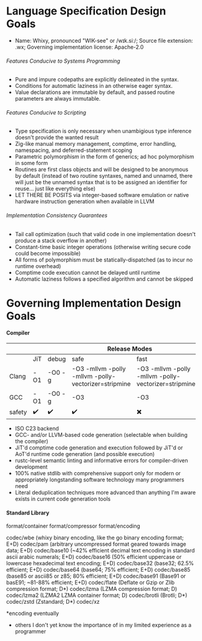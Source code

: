 # Language Specification Design Goals

* Name: Whixy, pronounced "WIK-see" or /wɪk.siː/; Source file extension: .wx; Governing implementation license: Apache-2.0

###### Features Conducive to Systems Programming

* Pure and impure codepaths are explicitly delineated in the syntax.
* Conditions for automatic laziness in an otherwise eager syntax.
* Value declarations are immutable by default, and passed routine parameters are always immutable.

###### Features Conducive to Scripting

* Type specification is only necessary when unambigious type inference doesn't provide the wanted result
* Zig-like manual memory management, comptime, error handling, namespacing, and deferred-statement scoping
* Parametric polymorphism in the form of generics; ad hoc polymorphism in some form
* Routines are first class objects and will be designed to be anonymous by default (instead of two routine syntaxes, named and unnamed, there will just be the unnamed syntax that is to be assigned an identifier for reuse... just like everything else)
* LET THERE BE POSITS via integer-based software emulation or native hardware instruction generation when available in LLVM

###### Implementation Consistency Guarantees

* Tail call optimization (such that valid code in one implementation doesn't produce a stack overflow in another)
* Constant-time basic integer operations (otherwise writing secure code could become impossible)
* All forms of polymorphism must be statically-dispatched (as to incur no runtime overhead)
* Comptime code execution cannot be delayed until runtime
* Automatic laziness follows a specified algorithm and cannot be skipped

# Governing Implementation Design Goals

#### Compiler

<table><thead>
	<tr>
		<th></th>
		<th></th>
		<th colspan="4">Release Modes</th>
	</tr></thead>
<tbody>
	<tr>
		<td></td>
		<td>JiT</td>
		<td>debug</td>
		<td>safe</td>
		<td>fast</td>
		<td>tiny</td>
	</tr>
	<tr>
		<td>Clang</td>
		<td>-O1</td>
		<td>-O0 -g</td>
		<td>-O3 -mllvm -polly -mllvm -polly-vectorizer=stripmine</td>
		<td>-O3 -mllvm -polly -mllvm -polly-vectorizer=stripmine</td>
		<td>-Oz</td>
	</tr>
	<tr>
		<td>GCC</td>
		<td>-O1</td>
		<td>-O0 -g</td>
		<td>-O3</td>
		<td>-O3</td>
		<td>-Oz</td>
	</tr>
	<tr>
		<td>safety</td>
		<td>✔️</td>
		<td>✔️</td>
		<td>✔️</td>
		<td>✖️</td>
		<td>✖️</td>
	</tr>
</tbody>
</table>

* ISO C23 backend
* GCC- and/or LLVM-based code generation (selectable when building the compiler)
* JiT'd comptime code generation and execution followed by JiT'd or AoT'd runtime code generation (and possible execution)
* rustc-level semantic linting and informative errors for compiler-driven development
* 100% native stdlib with comprehensive support only for modern or appropriately longstanding software technology many programmers need
* Literal deduplication techniques more advanced than anything I'm aware exists in current code generation tools

#### Standard Library

format/container
format/compressor
format/encoding

codec/wbe (whixy binary encoding, like the go binary encoding format; E+D)
codec/pam (arbitrary uncompressed format geared towards image data; E+D)
codec/base10 (~42% efficient decimal text encoding in standard ascii arabic numerals; E+D)
codec/base16 (50% efficient uppercase or lowercase hexadecimal text encoding; E+D)
codec/base32 (base32; 62.5% efficient; E+D)
codec/base64 (base64; 75% efficient; E+D)
codec/base85 (base85 or ascii85 or z85; 80% efficient; E+D)
codec/base91 (Base91 or basE91; ~81-88% efficient; E+D)
codec/flate (Deflate or Gzip or Zlib compression format; D*)
codec/lzma (LZMA compression format; D)
codec/lzma2 (LZMA2 LZMA container format; D)
codec/brotli (Brotli; D*)
codec/zstd (Zstandard; D*)
codec/xz

*encoding eventually

+ others I don't yet know the importance of in my limited experience as a programmer
